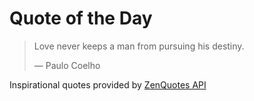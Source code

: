 # Quote of the Day

<!-- QUOTE_START -->
> Love never keeps a man from pursuing his destiny.
>
> — Paulo Coelho

Inspirational quotes provided by <a href="https://zenquotes.io/" target="_blank">ZenQuotes API</a>
<!-- QUOTE_END -->
